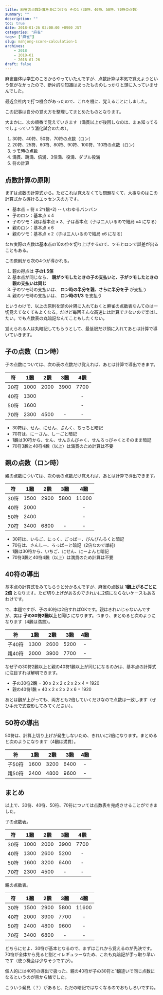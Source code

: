 ```yaml
---
title: 麻雀の点数計算を身につける その1（30符、40符、50符、70符の点数）
summary: ""
description: ""
toc: true
date: 2018-01-26 02:00:00 +0900 JST
categories: "麻雀"
tags: ["麻雀"]
slug: mahjong-score-calculation-1
archives:
    - 2018
    - 2018-01
    - 2018-01-26
draft: false
---
```


麻雀自体は学生のころからやっていたんですが、点数計算は本気で覚えようという気がなかったので、断片的な知識はあったもののしっかりと頭に入っていませんでした。

最近会社内で打つ機会があったので、これを機に、覚えることにしました。

この記事は自分の覚え方を整理してまとめたものとなります。

大まかに、次の順番で覚えていきます（満貫以上が後回しなのは、まぁ知ってるでしょっていう消化試合のため）。

1. 30符、40符、50符、70符の点数（ロン）
2. 20符、25符、60符、80符、90符、100符、110符の点数（ロン）
3. ツモ時の点数
4. 満貫、跳満、倍満、3倍満、役満、ダブル役満
5. 符の計算

## 点数計算の原則
まずは点数の計算式から。ただこれは覚えなくても問題なくて、大事なのはこの計算式から導けるエッセンスの方です。

- 基本点 = 符 x 2^(飜+2) -- いわゆるバンバン
- 子のロン：基本点 x 4
- 子のツモ：親は基本点 x 2、子は基本点（子は二人いるので結局 x4 になる）
- 親のロン：基本点 x 6
- 親のツモ：基本点 x 2（子は三人いるので結局 x6 になる）

なお実際の点数は基本点の10の位を切り上げするので、ツモとロンで誤差が出ることもある。

この原則から次の4つが導かれる。

1. 親の得点は **子の1.5倍**
2. 基本点が同じなら、 **親がツモしたときの子の支払いと、子がツモしたときの親の支払いは同じ**
3. 子のツモ時の支払いは、 **ロン時の半分を親、さらに半分を子** が支払う
4. 親のツモ時の支払いは、 **ロン時の1/3** を支払う

というわけで、以上の原則を頭の片隅に入れておくと麻雀の点数表なんてのは一切覚えてなくてもよくなる。だけど毎回そんな高速には計算できないので楽はしたい。でも点数表の丸暗記なんてこともしたくない。

覚えられる人は丸暗記してもらうとして、最低限だけ頭に入れてあとは計算で導いていきます。

## 子の点数（ロン時）
子の点数については、次の表の点数だけ覚えれば、あとは計算で導出できます。

| 符   | 1飜  | 2飜  | 3飜  | 4飜  |
|:----:|:----:|:----:|:----:|:----:|
| 30符 | 1000 | 2000 | 3900 | 7700 |
| 40符 | 1300 | | | - |
| 50符 | 1600 | | | - |
| 70符 | 2300 | 4500 | - | - |

- 30符は、せん、にせん、ざんく、ちっちと暗記
- 70符は、にーさん、しーごと暗記
- 1飜は30符から、せん、せんさんびゃく、せんろっぴゃくとそのまま暗記
- 70符3飜と40符4飜（以上）は満貫のため計算は不要


## 親の点数（ロン時）
親の点数については、次の表の点数だけ覚えれば、あとは計算で導出できます。

| 符   | 1飜  | 2飜  | 3飜  | 4飜   |
|:----:|:----:|:----:|:----:|:-----:|
| 30符 | 1500 | 2900 | 5800 | 11600 |
| 40符 | 2000 | | | - |
| 50符 | 2400 | | | - |
| 70符 | 3400 | 6800 | - | - |

- 30符は、いちご、にっく、ごっぱー、ぴんぴんろくと暗記
- 70符は、さんしー、ろっぱーと暗記（2倍なので単純）
- 1飜は30符から、いちご、にせん、にーよんと暗記
- 70符3飜と40符4飜（以上）は満貫のため計算は不要

## 40符の導出
基本点の計算式をみてもらうと分かるんですが、麻雀の点数は **1飜上がるごとに2倍** となります。ただ切り上げがあるのできれいに2倍にならないケースもあるわけです。

で、本題ですが、子の40符は2倍すればOKです。親はきれいじゃないんですが、実は **子の30符2飜以上と同じ** になります。つまり、まとめると次のようになります（4飜は満貫）。

| 符     | 1飜  | 2飜  | 3飜  | 4飜  |
|:------:|:----:|:----:|:----:|:----:|
| 子40符 | 1300 | 2600 | 5200 | - |
| 親40符 | 2000 | 3900 | 7700 | - |

なぜ子の30符2飜以上と親の40符1飜以上が同じになるのかは、基本点の計算式に注目すれば解明できます。

- 子の30符2飜 = 30 x 2 x 2 x 2 x 2 x 4 = 1920
- 親の40符1飜 = 40 x 2 x 2 x 2 x 6 = 1920

あとは飜が上がっても、両方とも2倍していくだけなので点数は一致します（ぜひ手元で式変形してみてください）。

## 50符の導出
50符は、計算上切り上げが発生しないため、きれいに2倍になります。まとめると次のようになります（4飜は満貫）。

| 符     | 1飜  | 2飜  | 3飜  | 4飜  |
|:------:|:----:|:----:|:----:|:----:|
| 子50符 | 1600 | 3200 | 6400 | - |
| 親50符 | 2400 | 4800 | 9600 | - |

## まとめ
以上で、30符、40符、50符、70符については点数表を完成させることができました。

子の点数表。

| 符   | 1飜  | 2飜  | 3飜  | 4飜  |
|:----:|:----:|:----:|:----:|:----:|
| 30符 | 1000 | 2000 | 3900 | 7700 |
| 40符 | 1300 | 2600 | 5200 | - |
| 50符 | 1600 | 3200 | 6400 | - |
| 70符 | 2300 | 4500 | - | - |

親の点数表。

| 符   | 1飜  | 2飜  | 3飜  | 4飜   |
|:----:|:----:|:----:|:----:|:-----:|
| 30符 | 1500 | 2900 | 5800 | 11600 |
| 40符 | 2000 | 3900 | 7700 | - |
| 50符 | 2400 | 4800 | 9600 | - |
| 70符 | 3400 | 6800 | - | - |

どちらにせよ、30符が基本となるので、まずはこれから覚えるのが先決です。70符が全体から見ると割とイレギュラーなため、これも丸暗記が手っ取り早いです（使う機会は少なそうですが）。

個人的には40符の導出で扱った、親の40符が子の30符と1飜違いで同じ点数になるというのが目から鱗でした。

こういう発見（？）があると、ただの暗記ではなくなるのでおもしろいですね。
